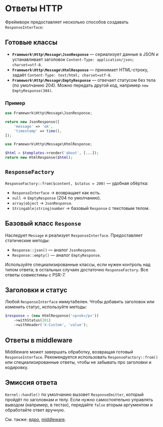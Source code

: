 # Ответы HTTP

Фреймворк предоставляет несколько способов создавать `ResponseInterface`:

## Готовые классы

- **`Framework\Http\Message\JsonResponse`** — сериализует данные в JSON и устанавливает заголовок `Content-Type: application/json; charset=utf-8`.
- **`Framework\Http\Message\HtmlResponse`** — принимает HTML-строку, задаёт `Content-Type: text/html; charset=utf-8`.
- **`Framework\Http\Message\EmptyResponse`** — отвечает статусом без тела (по умолчанию 204). Можно передать другой код, например `new EmptyResponse(304)`.

### Пример

```php
use Framework\Http\Message\JsonResponse;

return new JsonResponse([
    'message' => 'ok',
    'timestamp' => time(),
]);
```

```php
use Framework\Http\Message\HtmlResponse;

$html = $templates->render('about', [...]);
return new HtmlResponse($html);
```

## `ResponseFactory`

`ResponseFactory::from($content, $status = 200)` — удобная обёртка:

- `ResponseInterface` → возвращает как есть.
- `null` → `EmptyResponse` (204 по умолчанию).
- `array|object` → `JsonResponse`.
- `Stringable|string|number` → базовый `Response` с текстовым телом.

## Базовый класс `Response`

Наследует `Message` и реализует `ResponseInterface`. Предоставляет статические методы:

- `Response::json()` — аналог `JsonResponse`.
- `Response::empty()` — аналог `EmptyResponse`.

Используйте специализированные классы, если нужен контроль над типом ответа; в остальных случаях достаточно `ResponseFactory`. Все ответы совместимы с PSR-7.

## Заголовки и статус

Любой `ResponseInterface` иммутабелен. Чтобы добавить заголовок или изменить статус, используйте методы:

```php
$response = (new HtmlResponse('<p>ok</p>'))
    ->withStatus(201)
    ->withHeader('X-Custom', 'value');
```

## Ответы в middleware

Middleware может завершать обработку, возвращая готовый `ResponseInterface`. Рекомендуется использовать `ResponseFactory::from()` или специализированные ответы, чтобы не забывать про заголовки и кодировку.

## Эмиссия ответа

`Kernel::handle()` по умолчанию вызовет `ResponseEmitter`, который пройдёт по заголовкам и телу. Если нужно самостоятельно управлять выводом (например, в тестах), передайте `false` вторым аргументом и обработайте ответ вручную.

См. также: [ядро](kernel.md), [middleware](middleware.md).
